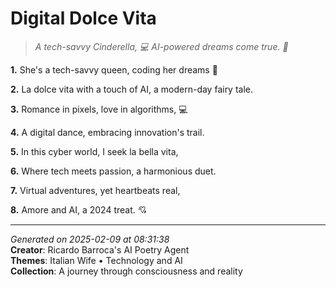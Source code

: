 # Digital Dolce Vita

> *A tech-savvy Cinderella, 💻 AI-powered dreams come true. 💫*

**1.** She's a tech-savvy queen, coding her dreams 🌙


**2.** La dolce vita with a touch of AI, a modern-day fairy tale.


**3.** Romance in pixels, love in algorithms, 💻


**4.** A digital dance, embracing innovation's trail.


**5.** In this cyber world, I seek la bella vita,


**6.** Where tech meets passion, a harmonious duet.


**7.** Virtual adventures, yet heartbeats real,


**8.** Amore and AI, a 2024 treat. 💘



---

*Generated on 2025-02-09 at 08:31:38*  
**Creator**: Ricardo Barroca's AI Poetry Agent  
**Themes**: Italian Wife • Technology and AI  
**Collection**: A journey through consciousness and reality